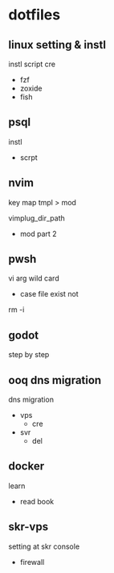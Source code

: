 
# dotfiles


## linux setting & instl

instl script cre
- fzf
- zoxide
- fish


## psql

instl
- scrpt


## nvim

key map tmpl > mod

vimplug_dir_path
- mod part 2


## pwsh

vi arg wild card
- case file exist not

rm -i


## godot

step by step


## ooq dns migration

dns migration
- vps
  - cre
- svr
  - del


## docker

learn
- read book


## skr-vps

setting at skr console
- firewall


